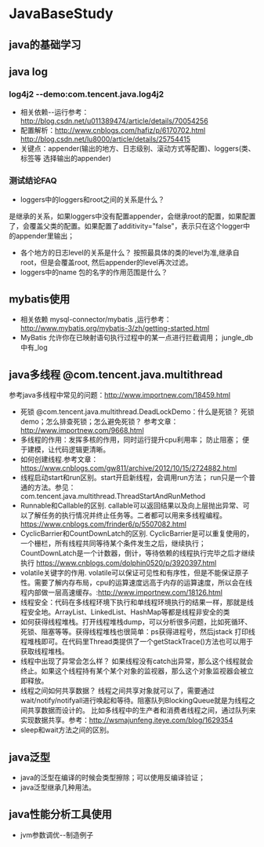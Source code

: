 # JavaBaseStudy
## java的基础学习


## java log
### log4j2 --demo:com.tencent.java.log4j2
* 相关依赖--运行参考：http://blog.csdn.net/u011389474/article/details/70054256
* 配置解析：http://www.cnblogs.com/hafiz/p/6170702.html http://blog.csdn.net/lu8000/article/details/25754415
* 关键点：appender(输出的地方、日志级别、滚动方式等配置)、loggers(类、标签等 选择输出的appender)
### 测试结论FAQ
* loggers中的loggers和root之间的关系是什么？

是继承的关系，如果loggers中没有配置appender，会继承root的配置，如果配置了，会覆盖父类的配置。如果配置了additivity="false"，表示只在这个logger中的appender里输出；
* 各个地方的日志level的关系是什么？
按照最具体的类的level为准,继承自root，但是会覆盖root, 然后appender的level再次过滤。
* loggers中的name 包的名字的作用范围是什么？


## mybatis使用
* 相关依赖  mysql-connector/mybatis ,运行参考：http://www.mybatis.org/mybatis-3/zh/getting-started.html
* MyBatis 允许你在已映射语句执行过程中的某一点进行拦截调用； jungle_db中有_log


## java多线程 @com.tencent.java.multithread
参考java多线程中常见的问题：http://www.importnew.com/18459.html
* 死锁 @com.tencent.java.multithread.DeadLockDemo：什么是死锁？ 死锁demo；怎么排查死锁；怎么避免死锁？   参考文章：http://www.importnew.com/9668.html
* 多线程的作用：发挥多核的作用，同时运行提升cpu利用率； 防止阻塞； 便于建模，让代码逻辑更清晰。
* 如何创建线程.参考文章：https://www.cnblogs.com/gw811/archive/2012/10/15/2724882.html
* 线程启动start和run区别。start开启新线程，会调用run方法； run只是一个普通的方法。参见：com.tencent.java.multithread.ThreadStartAndRunMethod
* Runnable和Callable的区别. callable可以返回结果以及向上层抛出异常、可以了解任务的执行情况并终止任务等。二者都可以用来多线程编程。 https://www.cnblogs.com/frinder6/p/5507082.html
* CyclicBarrier和CountDownLatch的区别. CyclicBarrier是可以重复使用的，一个栅栏，所有线程共同等待某个条件发生之后，继续执行；CountDownLatch是一个计数器，倒计，等待依赖的线程执行完毕之后才继续执行  https://www.cnblogs.com/dolphin0520/p/3920397.html
* volatile关键字的作用. volatile可以保证可见性和有序性，但是不能保证原子性。需要了解内存布局，cpu的运算速度远高于内存的运算速度，所以会在线程内部做一层高速缓存。:http://www.importnew.com/18126.html
* 线程安全：代码在多线程环境下执行和单线程环境执行的结果一样，那就是线程安全地。ArrayList、LinkedList、HashMap等都是线程非安全的类
* 如何获得线程堆栈。打开线程堆栈dump，可以分析很多问题，比如死循环、死锁、阻塞等等。获得线程堆栈也很简单：ps获得进程号，然后jstack 打印线程堆栈即可。在代码里Thread类提供了一个getStackTrace()方法也可以用于获取线程堆栈。
* 线程中出现了异常会怎么样？   如果线程没有catch出异常，那么这个线程就会终止。如果这个线程持有某个某个对象的监视器，那么这个对象监视器会被立即释放。
* 线程之间如何共享数据？ 线程之间共享对象就可以了，需要通过wait/notify/notifyall进行唤起和等待。阻塞队列BlockingQueue就是为线程之间共享数据而设计的。 比如多线程中的生产者和消费者线程之间，通过队列来实现数据共享。参考：http://wsmajunfeng.iteye.com/blog/1629354
* sleep和wait方法之间的区别。





## java泛型
* java的泛型在编译的时候会类型擦除；可以使用反编译验证；
* java泛型继承几种用法。

## java性能分析工具使用
* jvm参数调优--制造例子


